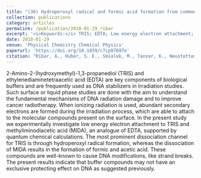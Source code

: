 ```yaml
---
title: "(36) Hydroperoxyl radical and formic acid formation from common DNA stabilizers upon low energy electron attachment"
collection: publications
category: articles
permalink: /publication/2018-01-29_ribar
excerpt: '<i>Keywords:</i> TRIS; EDTA; Low energy electron attachment; Dissociative electron attachment'
date: 2018-01-29
venue: 'Physical Chemistry Chemical Physics'
paperurl: 'https://doi.org/10.1039/c7cp07697e'
citation: "Ribar, A., Huber, S. E., Smialek, M., Tanzer, K., Neustetter, M., Schürmann, R., Bald, I., & Denifl, S. (2018). Hydroperoxyl radical and formic acid formation from common DNA stabilizers upon low energy electron attachment. <i>Physical Chemistry Chemical Physics, 20</i>, 5578-5585."
---
```


2-Amino-2-(hydroxymethyl)-1,3-propanediol (TRIS) and ethylenediaminetetraacetic acid (EDTA) are key components of biological buffers and are frequently used as DNA stabilizers in irradiation studies. Such surface or liquid phase studies are done with the aim to understand the fundamental mechanisms of DNA radiation damage and to improve cancer radiotherapy. When ionizing radiation is used, abundant secondary electrons are formed during the irradiation process, which are able to attach to the molecular compounds present on the surface. In the present study we experimentally investigate low energy electron attachment to TRIS and methyliminodiacetic acid (MIDA), an analogue of EDTA, supported by quantum chemical calculations. The most prominent dissociation channel for TRIS is through hydroperoxyl radical formation, whereas the dissociation of MIDA results in the formation of formic and acetic acid. These compounds are well-known to cause DNA modifications, like strand breaks. The present results indicate that buffer compounds may not have an exclusive protecting effect on DNA as suggested previously.